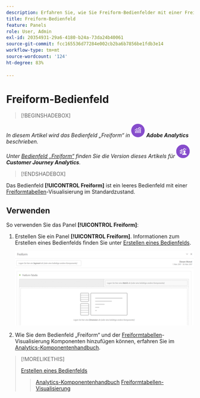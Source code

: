 ```yaml
---
description: Erfahren Sie, wie Sie Freiform-Bedienfelder mit einer Freiformtabelle als Startstatus für Ihr Analysis Workspace-Projekt verwenden.
title: Freiform-Bedienfeld
feature: Panels
role: User, Admin
exl-id: 20354931-29a6-4180-b24a-73da24b40061
source-git-commit: fcc165536d77284e002cb2ba6b7856be1fdb3e14
workflow-type: tm+mt
source-wordcount: '124'
ht-degree: 83%

---
```


# Freiform-Bedienfeld

>[!BEGINSHADEBOX]

_In diesem Artikel wird das Bedienfeld „Freiform“ in_ ![AdobeAnalytics](/help/assets/icons/AdobeAnalytics.svg) _**Adobe Analytics** beschrieben._<br/>_Unter [Bedienfeld „Freiform“](/help/analyze/analysis-workspace/c-panels/freeform-panel.md) finden Sie die Version dieses Artikels für_ ![CustomerJourneyAnalytics](/help/assets/icons/CustomerJourneyAnalytics.svg) _**Customer Journey Analytics**._

>[!ENDSHADEBOX]


Das Bedienfeld **[!UICONTROL Freiform]** ist ein leeres Bedienfeld mit einer [Freiformtabellen](/help/analyze/analysis-workspace/visualizations/freeform-table/freeform-table.md)-Visualisierung im Standardzustand.

## Verwenden

So verwenden Sie das Panel **[!UICONTROL Freiform]**:

1. Erstellen Sie ein Panel **[!UICONTROL Freiform]**. Informationen zum Erstellen eines Bedienfelds finden Sie unter [Erstellen eines Bedienfelds](panels.md#create-a-panel).

   ![Das standardmäßige Bedienfeld „Freiform“: ein leeres Bedienfeld mit einer Freiformtabelle](assets/freeform-panel.png)

1. Wie Sie dem Bedienfeld „Freiform“ und der [Freiformtabellen](/help/analyze/analysis-workspace/visualizations/freeform-table/freeform-table.md)-Visualisierung Komponenten hinzufügen können, erfahren Sie im [Analytics-Komponentenhandbuch](/help/components/home.md).


>[!MORELIKETHIS]
>
>[Erstellen eines Bedienfelds](/help/analyze/analysis-workspace/c-panels/panels.md#create-a-panel)
>>[Analytics-Komponentenhandbuch](/help/components/home.md)
>>[Freiformtabellen-Visualisierung](/help/analyze/analysis-workspace/visualizations/freeform-table/freeform-table.md)
>
